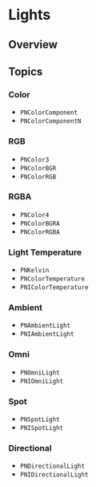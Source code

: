 # Lights

<!--summary-->

## Overview

<!--overview-->

## Topics

### Color

- ``PNColorComponent``
- ``PNColorComponentN``

### RGB

- ``PNColor3``
- ``PNColorBGR``
- ``PNColorRGB``

### RGBA

- ``PNColor4``
- ``PNColorBGRA``
- ``PNColorRGBA``

### Light Temperature

- ``PNKelvin``
- ``PNColorTemperature``
- ``PNIColorTemperature``

### Ambient

- ``PNAmbientLight``
- ``PNIAmbientLight``

### Omni

- ``PNOmniLight``
- ``PNIOmniLight``

### Spot

- ``PNSpotLight``
- ``PNISpotLight``

### Directional

- ``PNDirectionalLight``
- ``PNIDirectionalLight``
